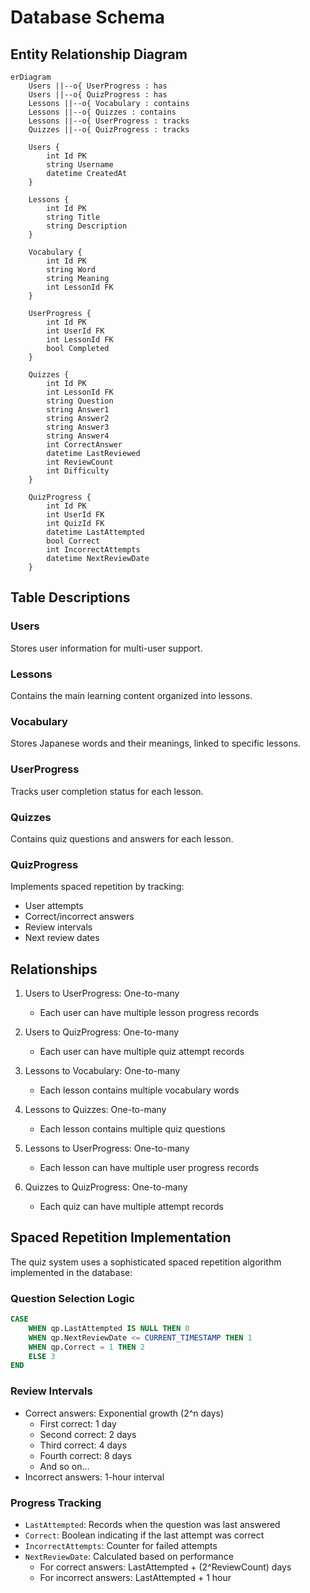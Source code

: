 # Database Schema

## Entity Relationship Diagram

```mermaid
erDiagram
    Users ||--o{ UserProgress : has
    Users ||--o{ QuizProgress : has
    Lessons ||--o{ Vocabulary : contains
    Lessons ||--o{ Quizzes : contains
    Lessons ||--o{ UserProgress : tracks
    Quizzes ||--o{ QuizProgress : tracks

    Users {
        int Id PK
        string Username
        datetime CreatedAt
    }

    Lessons {
        int Id PK
        string Title
        string Description
    }

    Vocabulary {
        int Id PK
        string Word
        string Meaning
        int LessonId FK
    }

    UserProgress {
        int Id PK
        int UserId FK
        int LessonId FK
        bool Completed
    }

    Quizzes {
        int Id PK
        int LessonId FK
        string Question
        string Answer1
        string Answer2
        string Answer3
        string Answer4
        int CorrectAnswer
        datetime LastReviewed
        int ReviewCount
        int Difficulty
    }

    QuizProgress {
        int Id PK
        int UserId FK
        int QuizId FK
        datetime LastAttempted
        bool Correct
        int IncorrectAttempts
        datetime NextReviewDate
    }
```

## Table Descriptions

### Users
Stores user information for multi-user support.

### Lessons
Contains the main learning content organized into lessons.

### Vocabulary
Stores Japanese words and their meanings, linked to specific lessons.

### UserProgress
Tracks user completion status for each lesson.

### Quizzes
Contains quiz questions and answers for each lesson.

### QuizProgress
Implements spaced repetition by tracking:
- User attempts
- Correct/incorrect answers
- Review intervals
- Next review dates

## Relationships

1. Users to UserProgress: One-to-many
   - Each user can have multiple lesson progress records

2. Users to QuizProgress: One-to-many
   - Each user can have multiple quiz attempt records

3. Lessons to Vocabulary: One-to-many
   - Each lesson contains multiple vocabulary words

4. Lessons to Quizzes: One-to-many
   - Each lesson contains multiple quiz questions

5. Lessons to UserProgress: One-to-many
   - Each lesson can have multiple user progress records

6. Quizzes to QuizProgress: One-to-many
   - Each quiz can have multiple attempt records

## Spaced Repetition Implementation

The quiz system uses a sophisticated spaced repetition algorithm implemented in the database:

### Question Selection Logic
```sql
CASE 
    WHEN qp.LastAttempted IS NULL THEN 0
    WHEN qp.NextReviewDate <= CURRENT_TIMESTAMP THEN 1
    WHEN qp.Correct = 1 THEN 2
    ELSE 3
END
```

### Review Intervals
- Correct answers: Exponential growth (2^n days)
  - First correct: 1 day
  - Second correct: 2 days
  - Third correct: 4 days
  - Fourth correct: 8 days
  - And so on...
- Incorrect answers: 1-hour interval

### Progress Tracking
- `LastAttempted`: Records when the question was last answered
- `Correct`: Boolean indicating if the last attempt was correct
- `IncorrectAttempts`: Counter for failed attempts
- `NextReviewDate`: Calculated based on performance
  - For correct answers: LastAttempted + (2^ReviewCount) days
  - For incorrect answers: LastAttempted + 1 hour 